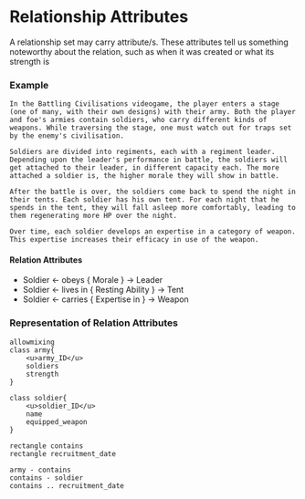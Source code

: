 # Relationship Attributes 
A relationship set may carry attribute/s. These attributes tell us something noteworthy about the relation, such as when it was created or what its strength is

### Example

```
In the Battling Civilisations videogame, the player enters a stage (one of many, with their own designs) with their army. Both the player and foe's armies contain soldiers, who carry different kinds of weapons. While traversing the stage, one must watch out for traps set by the enemy's civilisation. 

Soldiers are divided into regiments, each with a regiment leader. Depending upon the leader's performance in battle, the soldiers will get attached to their leader, in different capacity each. The more attached a soldier is, the higher morale they will show in battle.

After the battle is over, the soldiers come back to spend the night in their tents. Each soldier has his own tent. For each night that he spends in the tent, they will fall asleep more comfortably, leading to them regenerating more HP over the night.

Over time, each soldier develops an expertise in a category of weapon. This expertise increases their efficacy in use of the weapon.
```

#### Relation Attributes
* Soldier <- obeys { Morale } -> Leader
* Soldier <- lives in { Resting Ability } -> Tent
* Soldier <- carries { Expertise in } -> Weapon

### Representation of Relation Attributes

```plantuml
allowmixing
class army{
	<u>army_ID</u>
	soldiers
	strength
}

class soldier{
	<u>soldier_ID</u>
	name
	equipped_weapon
}

rectangle contains
rectangle recruitment_date

army - contains
contains - soldier
contains .. recruitment_date
```